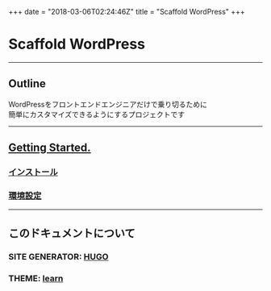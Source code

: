 +++
date = "2018-03-06T02:24:46Z"
title = "Scaffold WordPress"
+++

# Scaffold WordPress

---

## Outline
WordPressをフロントエンドエンジニアだけで乗り切るために  
簡単にカスタマイズできるようにするプロジェクトです

---

## [Getting Started.](/install/)
### [インストール](/install/page-1/)
### [環境設定](/install/page-2/)

---

## このドキュメントについて
### SITE GENERATOR: **[HUGO](https://gohugo.io/)**
### THEME: **[learn](https://learn.netlify.com/en/)**


## 